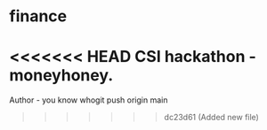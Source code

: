 # finance
<<<<<<< HEAD
CSI hackathon - moneyhoney.
=======
Author - you know whogit push origin main

>>>>>>> dc23d61 (Added new file)
